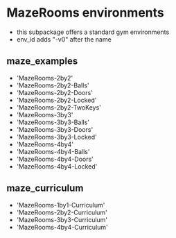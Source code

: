 # MazeRooms environments
* this subpackage offers a standard gym environments
* env_id adds "-v0" after the name

## maze_examples
* 'MazeRooms-2by2'
* 'MazeRooms-2by2-Balls'
* 'MazeRooms-2by2-Doors'
* 'MazeRooms-2by2-Locked'
* 'MazeRooms-2by2-TwoKeys'
* 'MazeRooms-3by3'
* 'MazeRooms-3by3-Balls'
* 'MazeRooms-3by3-Doors'
* 'MazeRooms-3by3-Locked'
* 'MazeRooms-4by4'
* 'MazeRooms-4by4-Balls'
* 'MazeRooms-4by4-Doors'
* 'MazeRooms-4by4-Locked'

## maze_curriculum
* 'MazeRooms-1by1-Curriculum'
* 'MazeRooms-2by2-Curriculum'
* 'MazeRooms-3by3-Curriculum'
* 'MazeRooms-4by4-Curriculum'